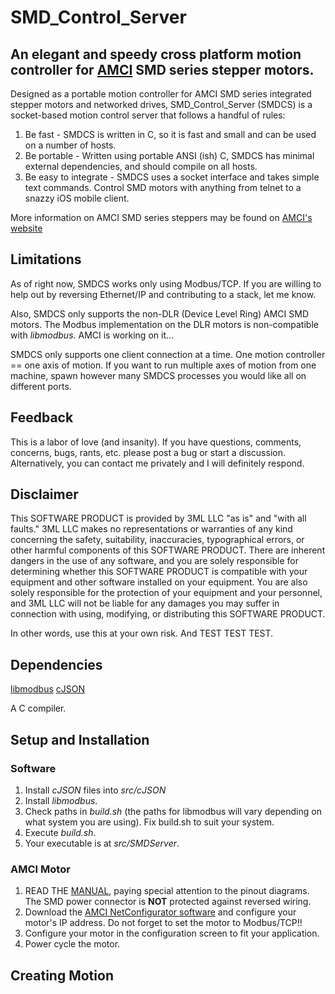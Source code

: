 # SMD_Control_Server
## An elegant and speedy cross platform motion controller for [AMCI](www.amci.com) SMD series stepper motors.

Designed as a portable motion controller for AMCI SMD series integrated stepper motors and networked drives, SMD_Control_Server (SMDCS) is a socket-based motion control server that follows a handful of rules:

1. Be fast - SMDCS is written in C, so it is fast and small and can be used on a number of hosts.
2. Be portable - Written using portable ANSI (ish) C, SMDCS has minimal external dependencies, and should compile on all hosts.
3. Be easy to integrate - SMDCS uses a socket interface and takes simple text commands. Control SMD motors with anything from telnet to a snazzy iOS mobile client.

More information on AMCI SMD series steppers may be found on [AMCI's website](http://www.amci.com/stepper-motor-control/integrated-stepper-motor-control-smd23e.asp)

Limitations
------
As of right now, SMDCS works only using Modbus/TCP. If you are willing to help out by reversing Ethernet/IP and contributing to a stack, let me know.

Also, SMDCS only supports the non-DLR (Device Level Ring) AMCI SMD motors. The Modbus implementation on the DLR motors is non-compatible with *libmodbus*. AMCI is working on it...

SMDCS only supports one client connection at a time. One motion controller == one axis of motion. If you want to run multiple axes of motion from one machine, spawn however many SMDCS processes you would like all on different ports.

Feedback
------
This is a labor of love (and insanity). If you have questions, comments, concerns, bugs, rants, etc. please post a bug or start a discussion. Alternatively, you can contact me privately and I will definitely respond.

Disclaimer
------
This SOFTWARE PRODUCT is provided by 3ML LLC "as is" and "with all faults." 3ML LLC makes no representations or warranties of any kind concerning the safety, suitability, inaccuracies, typographical errors, or other harmful components of this SOFTWARE PRODUCT. There are inherent dangers in the use of any software, and you are solely responsible for determining whether this SOFTWARE PRODUCT is compatible with your equipment and other software installed on your equipment. You are also solely responsible for the protection of your equipment and your personnel, and 3ML LLC will not be liable for any damages you may suffer in connection with using, modifying, or distributing this SOFTWARE PRODUCT.

In other words, use this at your own risk. And TEST TEST TEST.

Dependencies
------
[libmodbus](https://github.com/stephane/libmodbus)
[cJSON](https://github.com/kbranigan/cJSON)

A C compiler.

Setup and Installation
------

### Software
1. Install *cJSON* files into *src/cJSON*
2. Install *libmodbus*.
3. Check paths in *build.sh* (the paths for libmodbus will vary depending on what system you are using). Fix build.sh to suit your system.
4. Execute *build.sh*.
5. Your executable is at *src/SMDServer*.

### AMCI Motor
1. READ THE [MANUAL](http://www.amci.com/pdfs/integrated-stepper-control/smd-series-ethernet-integrated-stepper-motor-drives.pdf), paying special attention to the pinout diagrams. The SMD power connector is **NOT** protected against reversed wiring.
2. Download the [AMCI NetConfigurator software](http://www.amci.com/configuration-software/amci-net-configurator.zip) and configure your motor's IP address. Do not forget to set the motor to Modbus/TCP!!
3. Configure your motor in the configuration screen to fit your application.
4. Power cycle the motor.

Creating Motion
------
